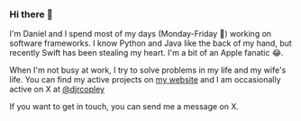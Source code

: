 ### Hi there 👋

I'm Daniel and I spend most of my days (Monday-Friday 🤪) working on software frameworks. I know Python and Java like the back of my hand, but recently Swift has been stealing my heart. I'm a bit of an Apple fanatic 😂.

When I'm not busy at work, I try to solve problems in my life and my wife's life. You can find my active projects on [my website](https://daniel.copley.dev) and I am occasionally active on X at [@djrcopley](https://twitter.com/djrcopley)

If you want to get in touch, you can send me a message on X.
